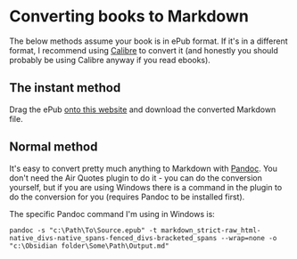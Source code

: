 # Converting books to Markdown

The below methods assume your book is in ePub format. If it's in a different format, I recommend using [Calibre]([url](https://calibre-ebook.com/)) to convert it (and honestly you should probably be using Calibre anyway if you read ebooks).

## The instant method

Drag the ePub [onto this website](https://alldocs.app/convert-epub-to-commonmark) and download the converted Markdown file.

## Normal method

It's easy to convert pretty much anything to Markdown with [Pandoc](https://pandoc.org/).
You don't need the Air Quotes plugin to do it - you can do the conversion yourself, but if you are using Windows
there is a command in the plugin to do the conversion for you (requires Pandoc to be installed first).

The specific Pandoc command I'm using in Windows is:

```
pandoc -s "c:\Path\To\Source.epub" -t markdown_strict-raw_html-native_divs-native_spans-fenced_divs-bracketed_spans --wrap=none -o "c:\Obsidian folder\Some\Path\Output.md"
```
